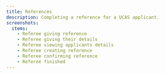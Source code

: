 ```yaml
---
title: References
description: Completing a reference for a UCAS applicant.
screenshots:
  items:
    - Referee giving reference
    - Referee giving their details
    - Referee viewing applicants details
    - Referee creating reference
    - Referee confirming reference
    - Referee finished
---
```

